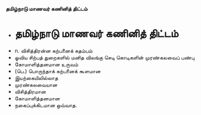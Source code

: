 **தமிழ்நாடு மாணவர் கணினித் திட்டம்**
- # தமிழ்நாடு மாணவர் கணினித் திட்டம்
- n. விசித்திரன்ன கற்பனைக் கதம்பம்
- ஓவிய சிற்பத் துறைகளில் மனித விலங்கு செடி கொடிகளின் முரண்கலவைப் பண்பு
- கோமாளித்தனமான உருவம்
- (பெ.) பொருந்தாக் கற்பனைக் கூளமான
- இயற்கையிலில்லாத
- முரண்கலவையான
- விசித்திரமான
- கோமாளித்தனமான
- நகைப்புக்கிடமான ஒவ்வாத.

